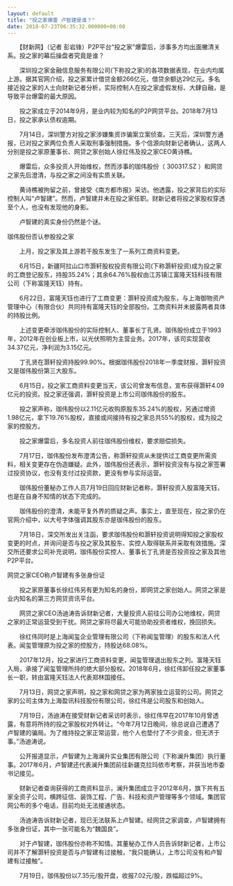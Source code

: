 ```yaml
---
layout: default
title: "投之家爆雷 卢智建是谁？"
date: 2018-07-23T06:35:32.000000+08:00
---
```


　　【财新网】（记者 彭岩锋）P2P平台“投之家”爆雷后，涉事多方均出面撇清关系。投之家的幕后操盘者究竟是谁？

　　深圳投之家金融信息服务有限公司(下称投之家)的各项数据表现，在业内均属上游。据其官网介绍，投之家累计借贷金额266亿元，借贷余额达29亿元。多名接近投之家的人士向财新记者分析，实际控制人在投之家虚假发标、大肆自融，是导致平台爆雷的最大原因。

　　投之家成立于2014年9月，是业内较为知名的P2P网贷平台。2018年7月13日，投之家承认债权逾期。

　　7月14日，深圳警方对投之家涉嫌集资诈骗案立案侦查。三天后，深圳警方通报，已对投之家两位负责人采取刑事强制措施。多个信源向财新记者确认，这两人分别是投之家原董事长、网贷之家创始人徐红伟及投之家CEO黄诗樵。

　　爆雷后，众多投资人开始维权，然而涉事的珈伟股份（ 300317.SZ ）和网贷之家先后澄清，与投之家之间没有实质关联。

　　黄诗樵被拘留之前，曾接受《南方都市报》采访。他透露，投之家背后的实际控制人叫“卢智建”。然而，卢智建并未在投之家任职。财新记者将投之家股权穿透至个人，也没有发现他的身影。

　　卢智建的真实身份仍然是个谜。

珈伟股份否认参股投之家

　　上月，投之家及其上游若干股东发生了一系列工商资料变更。

　　6月15日，新疆阿拉山口市灏轩股权投资有限公司(下称灏轩投资)成为投之家的工商登记股东，持股35.24%；其余64.76%股权由江苏镇江富隆天钰科技有限公司（下称富隆天钰）持有。

　　6月22日，富隆天钰也进行了工商变更：灏轩投资成为股东，与上海御物资产管理中心（有限合伙）共同持有富隆天钰的全部股份。工商资料并未披露两者具体的持股比例。

　　上述变更牵涉珈伟股份的实际控制人、董事长丁孔贤。珈伟股份成立于1993年，2012年在创业板上市，以光伏照明为主营业务。2017年，该司实现营收34.37亿元，净利润为3.15亿元。

　　丁孔贤在灏轩投资持股99.90%。根据珈伟股份2018年一季度财报，灏轩投资又是珈伟股份第三大股东。

　　6月15日，投之家工商资料变更当天，该公司曾发布信息，宣布获得灏轩4.09亿元的投资。投之家还强调，灏轩投资是上市公司珈伟股份的股东。

　　投之家声称，珈伟股份以2.11亿元收购原股东35.24%的股权，另通过增资1.98亿元，拿下19.76%股权，直接或间接持有投之家总共55%的股权，成为投之家的控股方。

　　投之家爆雷后，多名投资人前往珈伟股份维权，要求赔偿损失。

　　7月17日，珈伟股份发布澄清公告，称灏轩投资从未提供过工商变更所需资料，相关变更存在伪造嫌疑。此外，珈伟股份还表示，灏轩投资没有与投之家签署过投资协议，也没有支付过投资款，更没有参与实际运营。

　　珈伟股份董秘办工作人员7月19日回应财新记者称，灏轩投资入股富隆天钰，也是在自身不知情的状态下完成的。

　　珈伟股份的澄清，未能平复外界的质疑之声。事实上，直至现在，投之家仍在官网介绍中，以大号字体强调其股东亦是珈伟股份的股东。

　　7月18日，深交所发出关注函，要求珈伟股份和灏轩投资说明得知投之家股权变更的时点，并询问是否与投之家及其股东、实控人取得联系并采取有效措施。深交所还要求公司补充说明，珈伟股份实控人、董事长丁孔贤是否投资投之家及其他P2P平台。

网贷之家CEO称卢智建有多张身份证

　　投之家原董事长徐红伟另有更为知名的身份，即网贷之家创始人。网贷之家是业内知名的第三方网贷资讯平台。

　　网贷之家CEO汤迪涛告诉财新记者，大量投资人前往公司办公地维权，网贷之家的正常运营受到干扰。网贷之家将尽最大可能协助投资者维权，挽回损失。

　　徐红伟同时是上海闻玺企业管理有限公司（下称闻玺管理）的股东和法人代表。闻玺管理原为投之家的控股方，持股达68.08%。

　　2017年12月，投之家进行工商资料变更，闻玺管理退出股东之列。富隆天钰入局，承接了闻玺管理所持的绝大部分股权。2018年6月，徐红伟卸任投之家董事长一职，转由富隆天钰法人代表郑林国接任。

　　7月13日，网贷之家声明，投之家和网贷之家为两家独立运营的公司。网贷之家的公司主体为上海盈讯科技股份有限公司，徐红伟是公司股东和创始人。

　　7月19日，汤迪涛在接受财新记者采访时表示，徐红伟早在2017年10月曾透露，有意将所持的投之家股权对外转让。“今年7月12日晚间，徐总说自己遭遇了卢智建的骗局。为了维持投之家正常运营，他个人也垫付了不少资金，但无济于事。”汤迪涛说。

　　公开报道显示，卢智建为上海澜升实业集团有限公司（下称澜升集团）执行董事。2017年6月，卢智建还代表澜升集团前往新疆克拉玛依市考察，并获当地市委书记接见。

　　财新记者查询获得的工商资料显示，澜升集团成立于2012年6月，旗下共有五家全资子公司，横跨征信、装饰工程、广告、科技和资产管理等多个领域。集团官网公布的多个电话，目前均处无法接通状态。

　　汤迪涛告诉财新记者，现已无法联系上卢智建。经网贷之家调查，卢智建拥有多张身份证，其中一张可能名为“魏国良”。

　　对于卢智建，珈伟股份亦称不知情。其董秘办工作人员告诉财新记者，上市公司并不了解灏轩投资是否与卢智建有过接触，“我只能确认，上市公司没有和卢智建有过接触”。

　　7月19日，珈伟股份以7.35元/股开盘，收报7.02元/股，跌幅超过9%。

